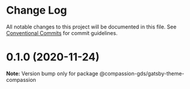# Change Log

All notable changes to this project will be documented in this file.
See [Conventional Commits](https://conventionalcommits.org) for commit guidelines.

# 0.1.0 (2020-11-24)

**Note:** Version bump only for package @compassion-gds/gatsby-theme-compassion
